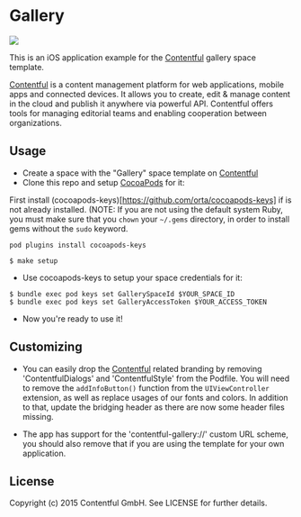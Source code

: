# Gallery

[![](https://assets.contentful.com/7clmb9ye18e7/9prTbbpxsWgQ0K6qAEyY6/cd3d2a09a6110ce61d06cea59d4cf62a/download-store.svg)](https://itunes.apple.com/app/id975142754)

This is an iOS application example for the [Contentful][1] gallery space template.

[Contentful][1] is a content management platform for web applications, mobile apps and connected devices. It allows you to create, edit & manage content in the cloud and publish it anywhere via powerful API. Contentful offers tools for managing editorial teams and enabling cooperation between organizations.

## Usage

- Create a space with the "Gallery" space template on [Contentful][1]
- Clone this repo and setup [CocoaPods][2] for it:


First install (cocoapods-keys)[https://github.com/orta/cocoapods-keys] if is not already installed. (NOTE: If you are not using the default system Ruby, you must make sure that you `chown` your `~/.gems` directory, in order to install gems without the `sudo` keyword.

```
pod plugins install cocoapods-keys
```

```
$ make setup
```

- Use cocoapods-keys to setup your space credentials for it:

```
$ bundle exec pod keys set GallerySpaceId $YOUR_SPACE_ID
$ bundle exec pod keys set GalleryAccessToken $YOUR_ACCESS_TOKEN
```

- Now you're ready to use it!

## Customizing

- You can easily drop the [Contentful][1] related branding by removing 'ContentfulDialogs' and 'ContentfulStyle' from the Podfile. You will need to remove the `addInfoButton()` function from the `UIViewController` extension, as well as replace usages of our fonts and colors. In addition to that, update the bridging header as there are now some header files missing.

- The app has support for the 'contentful-gallery://' custom URL scheme, you should also remove that if you are using the template for your own application.

## License

Copyright (c) 2015 Contentful GmbH. See LICENSE for further details.


[1]: https://www.contentful.com
[2]: http://cocoapods.org
